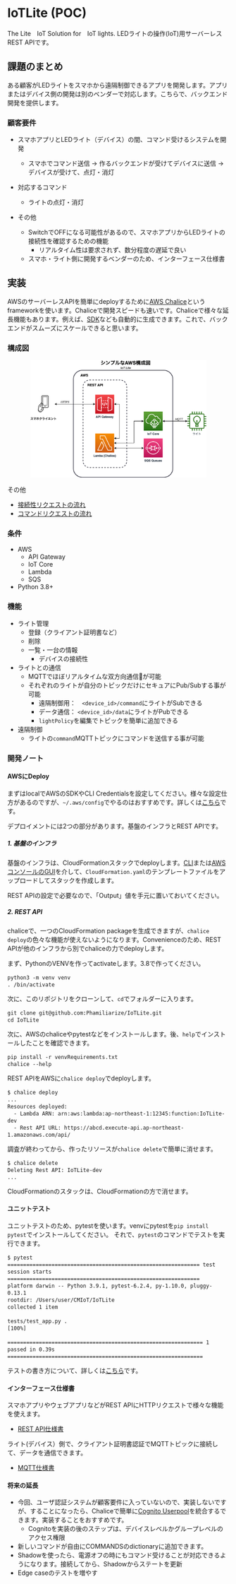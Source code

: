 # IoTLite (POC)

The Lite　IoT Solution for　IoT lights.
LEDライトの操作(IoT)用サーバーレスREST APIです。

## 課題のまとめ
ある顧客がLEDライトをスマホから遠隔制御できるアプリを開発します。アプリまたはデバイス側の開発は別のベンダーで対応します。こちらで、バックエンド開発を提供します。

### 顧客要件
- スマホアプリとLEDライト（デバイス）の間、コマンド受けるシステムを開発
  - スマホでコマンド送信 -> 作るバックエンドが受けてデバイスに送信 -> デバイスが受けて、点灯・消灯

- 対応するコマンド
  - ライトの点灯・消灯

- その他
  - SwitchでOFFになる可能性があるので、スマホアプリからLEDライトの接続性を確認するための機能
    - リアルタイム性は要求されず、数分程度の遅延で良い
  - スマホ・ライト側に開発するベンダーのため、インターフェース仕様書

## 実装
AWSのサーバーレスAPIを簡単にdeployするために[AWS Chalice](https://aws.github.io/chalice/)というframeworkを使います。Chaliceで開発スピードも速いです。Chaliceで様々な延長機能もあります。例えば、[SDK](https://aws.github.io/chalice/topics/sdks.html)なども自動的に生成できます。これで、バックエンドがスムーズにスケールできると思います。

### 構成図
<p align="center">
  <img src="simplediagram.png" width="400"/>
</p>

その他
- [接続性リクエストの流れ](availability.png)
- [コマンドリクエストの流れ](command.png)

### 条件
- AWS
  - API Gateway
  - IoT Core
  - Lambda
  - SQS
- Python 3.8+

### 機能

- ライト管理
  - 登録（クライアント証明書など）
  - 削除
  - 一覧・一台の情報
    - デバイスの接続性
- ライトとの通信
  - MQTTでほぼリアルタイムな双方向通信が可能
  - それぞれのライトが自分のトピックだけにセキュアにPub/Subする事が可能
    - 遠隔制御用：　`<device_id>/command`にライトがSubできる
    - データ通信： `<device_id>/data`にライトがPubできる
    - `lightPolicy`を編集でトピックを簡単に追加できる
- 遠隔制御
  - ライトの`command`MQTTトピックにコマンドを送信する事が可能

### 開発ノート

#### AWSにDeploy

まずはlocalでAWSのSDKやCLI Credentialsを設定してください。様々な設定仕方があるのですが、`~/.aws/config`でやるのはおすすめです。詳しくは[こちら](https://aws.github.io/chalice/quickstart.html#credentials)です。

デプロイメントには2つの部分があります。基盤のインフラとREST APIです。

##### 1. 基盤のインフラ

基盤のインフラは、CloudFormationスタックでdeployします。[CLI](https://awscli.amazonaws.com/v2/documentation/api/latest/reference/cloudformation/create-stack.html)または[AWSコンソールのGUI](https://docs.aws.amazon.com/AWSCloudFormation/latest/UserGuide/cfn-console-create-stack.html)を介して、`CloudFormation.yaml`のテンプレートファイルをアップロードしてスタックを作成します。

REST APIの設定で必要なので、「Output」値を手元に置いておいてください。

##### 2. REST API

chaliceで、一つのCloudFormation packageを生成できますが、`chalice deploy`の色々な機能が使えないようになります。Convenienceのため、REST APIが他のインフラから別でchaliceの力でdeployします。

まず、PythonのVENVを作ってactivateします。3.8で作ってください。

```
python3 -m venv venv
. /bin/activate
```

次に、このリポジトリをクローンして、`cd`でフォルダーに入ります。

```
git clone git@github.com:Phamiliarize/IoTLite.git
cd IoTLite
```

次に、AWSのchaliceやpytestなどをインストールします。後、`help`でインストールしたことを確認できます。

```
pip install -r venvRequirements.txt
chalice --help
```

REST APIをAWSに`chalice deploy`でdeployします。

```
$ chalice deploy
...
Resources deployed:
  - Lambda ARN: arn:aws:lambda:ap-northeast-1:12345:function:IoTLite-dev
  - Rest API URL: https://abcd.execute-api.ap-northeast-1.amazonaws.com/api/
```

調査が終わってから、作ったリソースが`chalice delete`で簡単に消せます。

```
$ chalice delete
Deleting Rest API: IoTLite-dev
...
```

CloudFormationのスタックは、CloudFormationの方で消せます。

#### ユニットテスト

ユニットテストのため、pytestを使います。venvにpytestを`pip install pytest`でインストールしてください。
それで、`pytest`のコマンドでテストを実行できます。

```
$ pytest
============================================================= test session starts =============================================================
platform darwin -- Python 3.9.1, pytest-6.2.4, py-1.10.0, pluggy-0.13.1
rootdir: /Users/user/CMIoT/IoTLite
collected 1 item                                                                                                                              

tests/test_app.py .                                                                                                                     [100%]

============================================================== 1 passed in 0.39s ==============================================================
```

テストの書き方について、詳しくは[こちら](https://aws.github.io/chalice/topics/testing.html)です。


#### インターフェース仕様書

スマホアプリやウェブアプリなどがREST APIにHTTPリクエストで様々な機能を使えます。
- [REST API仕様書](https://docs.google.com/document/d/1fnjy7iLFiI1Ft5a_Mmju6QddofU-WDel18-SHy0zIek/edit?usp=sharing)

ライト(デバイス）側で、クライアント証明書認証でMQTTトピックに接続して、データを通信できます。
- [MQTT仕様書](https://docs.google.com/document/d/1jazI5Go3qY8vfn5BJwxOZe2O8fKrb4ZMOFMKz2UryVw/edit?usp=sharing)

#### 将来の延長
- 今回、ユーザ認証システムが顧客要件に入っていないので、実装しないですが、することになったら、Chaliceで簡単に[Cognito Userpool](https://aws.github.io/chalice/topics/authorizers.html#amazon-cognito-user-pools)を統合するできます。実装することをおすすめです。
  - Cognitoを実装の後のステップは、デバイスレベルかグループレベルのアクセス権限
- 新しいコマンドが自由にCOMMANDSのdictionaryに追加できます。
- Shadowを使ったら、電源オフの時にもコマンド受けることが対応できるようになります。接続してから、Shadowからステートを更新
- Edge caseのテストを増やす
